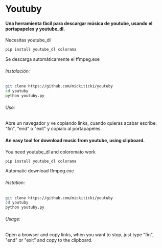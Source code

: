 # Youtuby

#### Una herramienta fácil para descargar música de youtube, usando el portapapeles y youtube_dl.

Necesitas youtube_dl

```bash
pip install youtube_dl colorama
```

Se descarga automáticamente el ffmpeg.exe
###### Instalación:

```bash
git clone https://github.com/mickiticki/youtuby
cd youtuby
python youtuby.py
```
###### Uso:

Abre un navegador y ve copiando links, cuando quieras acabar escribe: "fin", "end" o "exit" y cópialo al portapapeles.


#### An easy tool for download music from youtube, using clipboard.


You need youtube_dl and coloromato work

```bash
pip install youtube_dl colorama
```
Automatic download ffmpeg.exe
###### Instation:

```bash
git clone https://github.com/mickiticki/youtuby
cd youtuby
python youtuby.py
```
###### Usage:

Open a browser and copy links, when you want to stop, just type "fin", "end" or "exit" and copy to the clipboard.
